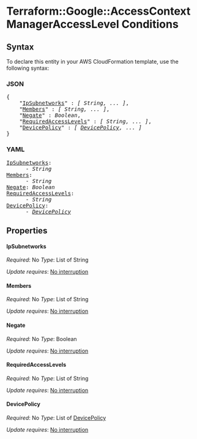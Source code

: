 # Terraform::Google::AccessContextManagerAccessLevel Conditions

## Syntax

To declare this entity in your AWS CloudFormation template, use the following syntax:

### JSON

<pre>
{
    "<a href="#ipsubnetworks" title="IpSubnetworks">IpSubnetworks</a>" : <i>[ String, ... ]</i>,
    "<a href="#members" title="Members">Members</a>" : <i>[ String, ... ]</i>,
    "<a href="#negate" title="Negate">Negate</a>" : <i>Boolean</i>,
    "<a href="#requiredaccesslevels" title="RequiredAccessLevels">RequiredAccessLevels</a>" : <i>[ String, ... ]</i>,
    "<a href="#devicepolicy" title="DevicePolicy">DevicePolicy</a>" : <i>[ <a href="conditions-devicepolicy.md">DevicePolicy</a>, ... ]</i>
}
</pre>

### YAML

<pre>
<a href="#ipsubnetworks" title="IpSubnetworks">IpSubnetworks</a>: <i>
      - String</i>
<a href="#members" title="Members">Members</a>: <i>
      - String</i>
<a href="#negate" title="Negate">Negate</a>: <i>Boolean</i>
<a href="#requiredaccesslevels" title="RequiredAccessLevels">RequiredAccessLevels</a>: <i>
      - String</i>
<a href="#devicepolicy" title="DevicePolicy">DevicePolicy</a>: <i>
      - <a href="conditions-devicepolicy.md">DevicePolicy</a></i>
</pre>

## Properties

#### IpSubnetworks

_Required_: No
_Type_: List of String

_Update requires_: [No interruption](https://docs.aws.amazon.com/AWSCloudFormation/latest/UserGuide/using-cfn-updating-stacks-update-behaviors.html#update-no-interrupt)

#### Members

_Required_: No
_Type_: List of String

_Update requires_: [No interruption](https://docs.aws.amazon.com/AWSCloudFormation/latest/UserGuide/using-cfn-updating-stacks-update-behaviors.html#update-no-interrupt)

#### Negate

_Required_: No
_Type_: Boolean

_Update requires_: [No interruption](https://docs.aws.amazon.com/AWSCloudFormation/latest/UserGuide/using-cfn-updating-stacks-update-behaviors.html#update-no-interrupt)

#### RequiredAccessLevels

_Required_: No
_Type_: List of String

_Update requires_: [No interruption](https://docs.aws.amazon.com/AWSCloudFormation/latest/UserGuide/using-cfn-updating-stacks-update-behaviors.html#update-no-interrupt)

#### DevicePolicy

_Required_: No
_Type_: List of <a href="conditions-devicepolicy.md">DevicePolicy</a>

_Update requires_: [No interruption](https://docs.aws.amazon.com/AWSCloudFormation/latest/UserGuide/using-cfn-updating-stacks-update-behaviors.html#update-no-interrupt)

